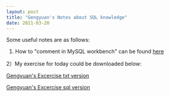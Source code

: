 ```yaml
---
layout: post
title: "Gengyuan's Notes about SQL knowledge"
date: 2021-03-20
---
```


Some useful notes are as follows:

1) How to "comment in MySQL workbench" can be found [here](https://www.mysqltutorial.org/mysql-comment/)

2）My exercise for today could be downloaded below:

<p><a href="/code/SQL-test.txt" download> Gengyuan's Excercise txt version</a></p>
<p><a href="/code/SQL-test.sql" download> Gengyuan's Excercise sql version</a></p>

 






